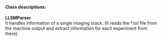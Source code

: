 #### Class descriptions:

**LLSMParser**\
It handles information of a single imaging stack. (It reads the *.txt file from the machine output and extract information for each experiment from there).


